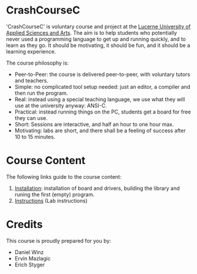 CrashCourseC
============

'CrashCourseC' is voluntary course and project at the [Lucerne University of Applied Sciences and Arts](https://www.hslu.ch).
The aim is to help students who potentially never used a programming language to get up and running quickly, and to learn as they go.
It should be motivating, it should be fun, and it should be a learning experience.

The course philosophy is:
* Peer-to-Peer: the course is delivered peer-to-peer, with voluntary tutors and teachers.
* Simple: no complicated tool setup needed: just an editor, a compiler and then run the program.
* Real: instead using a special teaching language, we use what they will use at the university anyway: ANSI-C.
* Practical: instead running things on the PC, students get a board for free they can use.
* Short: Sessions are interactive, and half an hour to one hour max.
* Motivating: labs are short, and there shall be a feeling of success after 10 to 15 minutes.

# Course Content
The following links guide to the course content:

1. [Installation](Instructions/installation/installation.md): installation of board and drivers, building the library and runing the first (empty) program.
2. [Instructions](Instructions/instructions.md) (Lab instructions)


# Credits
This course is proudly prepared for you by:
* Daniel Winz
* Ervin Mazlagic
* Erich Styger
